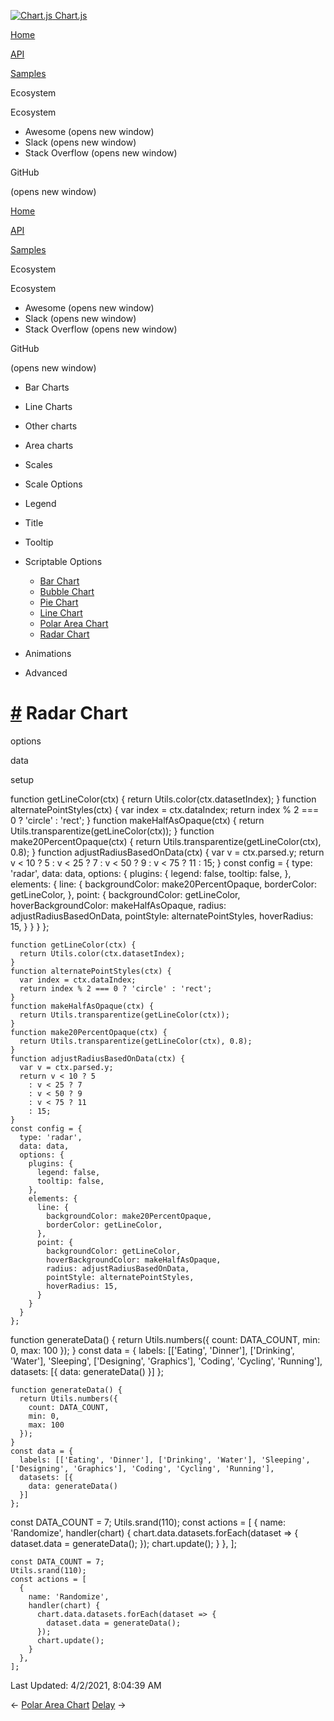 <a href="/docs/3.0.0/" class="home-link router-link-active"><img src="/docs/3.0.0/favicon.ico" alt="Chart.js" class="logo" /> <span class="site-name can-hide">Chart.js</span></a>

<a href="/docs/3.0.0/" class="nav-link">Home</a>

<a href="/docs/3.0.0/api/" class="nav-link">API</a>

<a href="/docs/3.0.0/samples/" class="nav-link router-link-active">Samples</a>

<span class="title">Ecosystem</span> <span class="arrow down"></span>

<span class="title">Ecosystem</span> <span class="arrow right"></span>

-   Awesome
    <span class="sr-only">(opens new window)</span>
-   Slack
    <span class="sr-only">(opens new window)</span>
-   Stack Overflow
    <span class="sr-only">(opens new window)</span>

GitHub

<span class="sr-only">(opens new window)</span>

<a href="/docs/3.0.0/" class="nav-link">Home</a>

<a href="/docs/3.0.0/api/" class="nav-link">API</a>

<a href="/docs/3.0.0/samples/" class="nav-link router-link-active">Samples</a>

<span class="title">Ecosystem</span> <span class="arrow down"></span>

<span class="title">Ecosystem</span> <span class="arrow right"></span>

-   Awesome
    <span class="sr-only">(opens new window)</span>
-   Slack
    <span class="sr-only">(opens new window)</span>
-   Stack Overflow
    <span class="sr-only">(opens new window)</span>

GitHub

<span class="sr-only">(opens new window)</span>

-   Bar Charts <span class="arrow right"></span>

-   Line Charts <span class="arrow right"></span>

-   Other charts <span class="arrow right"></span>

-   Area charts <span class="arrow right"></span>

-   Scales <span class="arrow right"></span>

-   Scale Options <span class="arrow right"></span>

-   Legend <span class="arrow right"></span>

-   Title <span class="arrow right"></span>

-   Tooltip <span class="arrow right"></span>

-   Scriptable Options <span class="arrow down"></span>

    -   <a href="/docs/3.0.0/samples/scriptable/bar.html" class="sidebar-link">Bar Chart</a>
    -   <a href="/docs/3.0.0/samples/scriptable/bubble.html" class="sidebar-link">Bubble Chart</a>
    -   <a href="/docs/3.0.0/samples/scriptable/pie.html" class="sidebar-link">Pie Chart</a>
    -   <a href="/docs/3.0.0/samples/scriptable/line.html" class="sidebar-link">Line Chart</a>
    -   <a href="/docs/3.0.0/samples/scriptable/polar.html" class="sidebar-link">Polar Area Chart</a>
    -   <a href="/docs/3.0.0/samples/scriptable/radar.html" class="active sidebar-link">Radar Chart</a>

-   Animations <span class="arrow right"></span>

-   Advanced <span class="arrow right"></span>

<a href="#radar-chart" class="header-anchor">#</a> Radar Chart
==============================================================

options

data

setup

<a href="https://github.com/chartjs/Chart.js/blob/master/docs/samples/scriptable/radar.md" class="code-editor-tool fab fa-github fa-lg" title="View on GitHub"></a>

function getLineColor(ctx) { return Utils.color(ctx.datasetIndex); } function alternatePointStyles(ctx) { var index = ctx.dataIndex; return index % 2 === 0 ? 'circle' : 'rect'; } function makeHalfAsOpaque(ctx) { return Utils.transparentize(getLineColor(ctx)); } function make20PercentOpaque(ctx) { return Utils.transparentize(getLineColor(ctx), 0.8); } function adjustRadiusBasedOnData(ctx) { var v = ctx.parsed.y; return v &lt; 10 ? 5 : v &lt; 25 ? 7 : v &lt; 50 ? 9 : v &lt; 75 ? 11 : 15; } const config = { type: 'radar', data: data, options: { plugins: { legend: false, tooltip: false, }, elements: { line: { backgroundColor: make20PercentOpaque, borderColor: getLineColor, }, point: { backgroundColor: getLineColor, hoverBackgroundColor: makeHalfAsOpaque, radius: adjustRadiusBasedOnData, pointStyle: alternatePointStyles, hoverRadius: 15, } } } };

    function getLineColor(ctx) {
      return Utils.color(ctx.datasetIndex);
    }
    function alternatePointStyles(ctx) {
      var index = ctx.dataIndex;
      return index % 2 === 0 ? 'circle' : 'rect';
    }
    function makeHalfAsOpaque(ctx) {
      return Utils.transparentize(getLineColor(ctx));
    }
    function make20PercentOpaque(ctx) {
      return Utils.transparentize(getLineColor(ctx), 0.8);
    }
    function adjustRadiusBasedOnData(ctx) {
      var v = ctx.parsed.y;
      return v < 10 ? 5
        : v < 25 ? 7
        : v < 50 ? 9
        : v < 75 ? 11
        : 15;
    }
    const config = {
      type: 'radar',
      data: data,
      options: {
        plugins: {
          legend: false,
          tooltip: false,
        },
        elements: {
          line: {
            backgroundColor: make20PercentOpaque,
            borderColor: getLineColor,
          },
          point: {
            backgroundColor: getLineColor,
            hoverBackgroundColor: makeHalfAsOpaque,
            radius: adjustRadiusBasedOnData,
            pointStyle: alternatePointStyles,
            hoverRadius: 15,
          }
        }
      }
    };

function generateData() { return Utils.numbers({ count: DATA\_COUNT, min: 0, max: 100 }); } const data = { labels: \[\['Eating', 'Dinner'\], \['Drinking', 'Water'\], 'Sleeping', \['Designing', 'Graphics'\], 'Coding', 'Cycling', 'Running'\], datasets: \[{ data: generateData() }\] };

    function generateData() {
      return Utils.numbers({
        count: DATA_COUNT,
        min: 0,
        max: 100
      });
    }
    const data = {
      labels: [['Eating', 'Dinner'], ['Drinking', 'Water'], 'Sleeping', ['Designing', 'Graphics'], 'Coding', 'Cycling', 'Running'],
      datasets: [{
        data: generateData()
      }]
    };

const DATA\_COUNT = 7; Utils.srand(110); const actions = \[ { name: 'Randomize', handler(chart) { chart.data.datasets.forEach(dataset =&gt; { dataset.data = generateData(); }); chart.update(); } }, \];

    const DATA_COUNT = 7;
    Utils.srand(110);
    const actions = [
      {
        name: 'Randomize',
        handler(chart) {
          chart.data.datasets.forEach(dataset => {
            dataset.data = generateData();
          });
          chart.update();
        }
      },
    ];

<span class="prefix">Last Updated:</span> <span class="time">4/2/2021, 8:04:39 AM</span>

<span class="prev"> ← <a href="/docs/3.0.0/samples/scriptable/polar.html" class="prev">Polar Area Chart</a> </span> <span class="next"> [Delay](/docs/3.0.0/samples/animations/delay.html) → </span>

